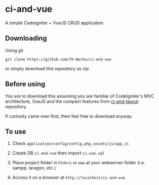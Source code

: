 # ci-and-vue #

A simple Codeigniter + VueJS CRUD application

## Downloading ##

Using git

`git clone https://github.com/TK-Works/ci-and-vue`

or simply download this repository as zip

## Before using ##

You are to download this assuming you are familiar of CodeIgniter's MVC architecture, VueJS and the compact features from [ci-and-layout](https://github.com/TK-Works/ci-and-layout/ "ci-and-layout") repository.

If curiosity came over first, then feel free to download anyway.

## To use ##

1. Check `application/config/config.php`, `assets/js/app.js`

2. Create DB `ci-and-vue` then import `ci-vue.sql`

3. Place project folder in `htdocs` or `www` at your webserver folder (i.e. xampp, laragon, etc.)

4. Access it on a browser at `http://localhost/ci-and-vue`